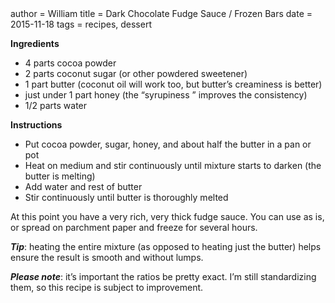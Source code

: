 <metadata>
author = William
title = Dark Chocolate Fudge Sauce / Frozen Bars
date = 2015-11-18
tags = recipes, dessert
</metadata>

**Ingredients**

 - 4 parts cocoa powder
 - 2 parts coconut sugar (or other powdered sweetener)
 - 1 part butter (coconut oil will work too, but butter’s creaminess is better)
 - just under 1 part honey (the “syrupiness ” improves the consistency)
 - 1/2 parts water

**Instructions**

 - Put cocoa powder, sugar, honey, and about half the butter in a pan or pot
 - Heat on medium and stir continuously until mixture starts to darken (the butter is melting)
 - Add water and rest of butter
 - Stir continuously until butter is thoroughly melted

At this point you have a very rich, very thick fudge sauce.  You can use as is, or spread on parchment paper and freeze for several hours.

*__Tip__*: heating the entire mixture (as opposed to heating just the butter) helps ensure the result is smooth and without lumps.

*__Please note__*: it’s important the ratios be pretty exact.  I’m still standardizing them, so this recipe is subject to improvement.
